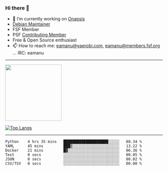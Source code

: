 ### Hi there 👋


- 🔭 I’m currently working on [Onapsis](http://onapsis.com)
- [Debian Maintainer](https://qa.debian.org/developer.php?login=eamanu%40yaerobi.com)
- FSF Member
- PSF [Contributing Member](https://www.python.org/psf/membership/#what-membership-classes-are-there)
- Free & Open Source enthusiast 
- 📫 How to reach me: eamanu@yaerobi.com, eamanu@members.fsf.org ... IRC: eamanu

---

<img height="180em" src="https://github-readme-stats.vercel.app/api?theme=dark&username=eamanu&show_icons=true&hide_border=true&&count_private=true&include_all_commits=true" />

[![Top Langs](https://github-readme-stats.vercel.app/api/top-langs/?theme=dark&username=eamanu&layout=compact)](https://github.com/anuraghazra/github-readme-stats)

---

<!--START_SECTION:waka-->

```text
Python    4 hrs 35 mins   ████████████████████░░░░░   80.34 %
YAML      45 mins         ███▒░░░░░░░░░░░░░░░░░░░░░   13.22 %
Docker    21 mins         █▓░░░░░░░░░░░░░░░░░░░░░░░   06.36 %
Text      0 secs          ░░░░░░░░░░░░░░░░░░░░░░░░░   00.05 %
JSON      0 secs          ░░░░░░░░░░░░░░░░░░░░░░░░░   00.02 %
CSV/TSV   0 secs          ░░░░░░░░░░░░░░░░░░░░░░░░░   00.00 %
```

<!--END_SECTION:waka-->
